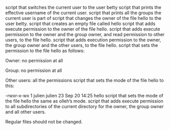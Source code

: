 script that switches the current user to the user betty
script that prints the effective username of the current user.
script that prints all the groups the current user is part of
script that changes the owner of the file hello to the user betty.
script that creates an empty file called hello
script that adds execute permission to the owner of the file hello.
script that adds execute permission to the owner and the group owner, and read permission to other users, to the file hello.
script that adds execution permission to the owner, the group owner and the other users, to the file hello.
script that sets the permission to the file hello as follows:



Owner: no permission at all

Group: no permission at all

Other users: all the permissions
script that sets the mode of the file hello to this:



-rwxr-x-wx 1 julien julien 23 Sep 20 14:25 hello
script that sets the mode of the file hello the same as olleh’s mode.
script that adds execute permission to all subdirectories of the current directory for the owner, the group owner and all other users.



Regular files should not be changed.
